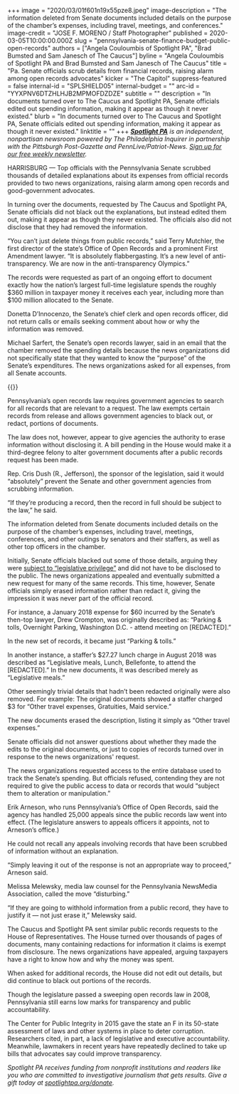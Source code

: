 +++
image = "2020/03/01f601n19x55pze8.jpeg"
image-description = "The information deleted from Senate documents included details on the purpose of the chamber’s expenses, including travel, meetings, and conferences."
image-credit = "JOSE F. MORENO / Staff Photographer"
published = 2020-03-05T10:00:00.000Z
slug = "pennsylvania-senate-finance-budget-public-open-records"
authors = ["Angela Couloumbis of Spotlight PA", "Brad Bumsted and Sam Janesch of The Caucus"]
byline = "Angela Couloumbis of Spotlight PA and Brad Bumsted and Sam Janesch of The Caucus"
title = "Pa. Senate officials scrub details from financial records, raising alarm among open records advocates"
kicker = "The Capitol"
suppress-featured = false
internal-id = "SPLSHIELD05"
internal-budget = ""
arc-id = "YYXPNV6DTZHLHJB2MPMOFDZDZE"
subtitle = ""
description = "In documents turned over to The Caucus and Spotlight PA, Senate officials edited out spending information, making it appear as though it never existed."
blurb = "In documents turned over to The Caucus and Spotlight PA, Senate officials edited out spending information, making it appear as though it never existed."
linktitle = ""
+++
<a href="https://www.spotlightpa.org/"><i><b>Spotlight PA</b></i></a><i> is an independent, nonpartisan newsroom powered by The Philadelphia Inquirer in partnership with the Pittsburgh Post-Gazette and PennLive/Patriot-News. </i><a href="https://www.spotlightpa.org/newsletters"><i>Sign up for our free weekly newsletter</i></a><i>.</i>

HARRISBURG — Top officials with the Pennsylvania Senate scrubbed thousands of detailed explanations about its expenses from official records provided to two news organizations, raising alarm among open records and good-government advocates.

In turning over the documents, requested by The Caucus and Spotlight PA, Senate officials did not black out the explanations, but instead edited them out, making it appear as though they never existed. The officials also did not disclose that they had removed the information.

“You can’t just delete things from public records,” said Terry Mutchler, the first director of the state’s Office of Open Records and a prominent First Amendment lawyer. “It is absolutely flabbergasting. It’s a new level of anti-transparency. We are now in the anti-transparency Olympics.”

The records were requested as part of an ongoing effort to document exactly how the nation’s largest full-time legislature spends the roughly $360 million in taxpayer money it receives each year, including more than $100 million allocated to the Senate.

Donetta D’Innocenzo, the Senate’s chief clerk and open records officer, did not return calls or emails seeking comment about how or why the information was removed.

Michael Sarfert, the Senate’s open records lawyer, said in an email that the chamber removed the spending details because the news organizations did not specifically state that they wanted to know the “purpose” of the Senate’s expenditures. The news organizations asked for all expenses, from all Senate accounts.

{{<picture src="2020/03/shield05_graphic.png" width-ratio="1" height-ratio="1" description="Illustration of the altered expense record">}}

Pennsylvania’s open records law requires government agencies to search for all records that are relevant to a request. The law exempts certain records from release and allows government agencies to black out, or redact, portions of documents.

The law does not, however, appear to give agencies the authority to erase information without disclosing it. A bill pending in the House would make it a third-degree felony to alter government documents after a public records request has been made.

Rep. Cris Dush (R., Jefferson), the sponsor of the legislation, said it would “absolutely” prevent the Senate and other government agencies from scrubbing information.

“If they’re producing a record, then the record in full should be subject to the law,” he said.

The information deleted from Senate documents included details on the purpose of the chamber’s expenses, including travel, meetings, conferences, and other outings by senators and their staffers, as well as other top officers in the chamber.

Initially, Senate officials blacked out some of those details, arguing they were <a href="https://www.spotlightpa.org/news/2020/02/pennsylvania-lawmakers-spending-blocking-details/">subject to “legislative privilege”</a> and did not have to be disclosed to the public. The news organizations appealed and eventually submitted a new request for many of the same records. This time, however, Senate officials simply erased information rather than redact it, giving the impression it was never part of the official record.

For instance, a January 2018 expense for $60 incurred by the Senate’s then-top lawyer, Drew Crompton, was originally described as: “Parking &amp; tolls, Overnight Parking, Washington D.C. - attend meeting on \[REDACTED].”

In the new set of records, it became just “Parking &amp; tolls.”

In another instance, a staffer’s $27.27 lunch charge in August 2018 was described as “Legislative meals, Lunch, Bellefonte, to attend the \[REDACTED].” In the new documents, it was described merely as “Legislative meals.”

Other seemingly trivial details that hadn’t been redacted originally were also removed. For example: The original documents showed a staffer charged $3 for “Other travel expenses, Gratuities, Maid service.”

The new documents erased the description, listing it simply as “Other travel expenses.”

<script src="https://www.spotlightpa.org/embed.js" async></script><div data-spl-embed-version="1" data-spl-src="https://www.spotlightpa.org/embeds/newsletter/"></div>

Senate officials did not answer questions about whether they made the edits to the original documents, or just to copies of records turned over in response to the news organizations' request.

The news organizations requested access to the entire database used to track the Senate’s spending. But officials refused, contending they are not required to give the public access to data or records that would “subject them to alteration or manipulation.”

Erik Arneson, who runs Pennsylvania’s Office of Open Records, said the agency has handled 25,000 appeals since the public records law went into effect. (The legislature answers to appeals officers it appoints, not to Arneson’s office.)

He could not recall any appeals involving records that have been scrubbed of information without an explanation.

“Simply leaving it out of the response is not an appropriate way to proceed,” Arneson said.

Melissa Melewsky, media law counsel for the Pennsylvania NewsMedia Association, called the move “disturbing.”

“If they are going to withhold information from a public record, they have to justify it — not just erase it,” Melewsky said.

The Caucus and Spotlight PA sent similar public records requests to the House of Representatives. The House turned over thousands of pages of documents, many containing redactions for information it claims is exempt from disclosure. The news organizations have appealed, arguing taxpayers have a right to know how and why the money was spent.

When asked for additional records, the House did not edit out details, but did continue to black out portions of the records.

Though the legislature passed a sweeping open records law in 2008, Pennsylvania still earns low marks for transparency and public accountability.

The Center for Public Integrity in 2015 gave the state an F in its 50-state assessment of laws and other systems in place to deter corruption. Researchers cited, in part, a lack of legislative and executive accountability. Meanwhile, lawmakers in recent years have repeatedly declined to take up bills that advocates say could improve transparency.

<i>Spotlight PA receives funding from nonprofit institutions and readers like you who are committed to investigative journalism that gets results. Give a gift today at </i><a href="https://www.spotlightpa.org/donate"><i>spotlightpa.org/donate</i></a><i>.</i>
